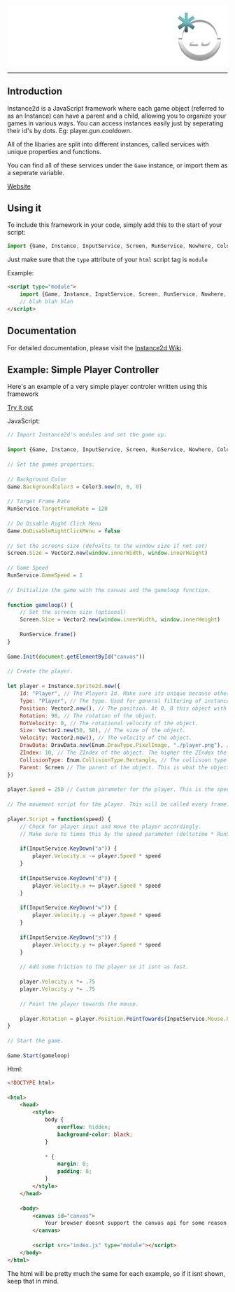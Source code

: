 ![image](/images/Text_And_Icon.svg)

---

## Introduction

Instance2d is a JavaScript framework where each game object (referred to as an Instance) can have a parent and a child, allowing you to organize your games in various ways.
You can access instances easily just by seperating their id's by dots. Eg: player.gun.cooldown.

All of the libaries are split into different instances, called services with unique properties and functions.

You can find all of these services under the `Game` instance, or import them as a seperate variable.

[Website](https://nikaxe.is-a.dev/Instance2d/)

## Using it

To include this framework in your code, simply add this to the start of your script:

```js
import {Game, Instance, InputService, Screen, RunService, Nowhere, Color3, Vector2, Enum, DrawData} from 'https://nikaxe-dev.github.io/Instance2d/Instance2d.js'
```

Just make sure that the `type` attribute of your `html` script tag is `module`

Example:

```html
<script type="module">
    import {Game, Instance, InputService, Screen, RunService, Nowhere, Color3, Vector2, Enum, DrawData} from 'https://nikaxe-dev.github.io/Instance2d/Instance2d.js'
    // blah blah blah
</script>
```

## Documentation

For detailed documentation, please visit the [Instance2d Wiki](https://github.com/Nikaxe-dev/Instance2d/wiki).

## Example: Simple Player Controller

Here's an example of a very simple player controler written using this framework

[Try it out](https://nikaxe-dev.github.io/Instance2d/examples/Basic_Player_Controller/)

JavaScript:
```js
// Import Instance2d's modules and set the game up.

import {Game, Instance, InputService, Screen, RunService, Nowhere, Color3, Vector2, Enum, DrawData} from '/Instance2d/Instance2d.js'

// Set the games properties.

// Background Color
Game.BackgroundColor3 = Color3.new(0, 0, 0)

// Target Frame Rate
RunService.TargetFrameRate = 120

// Do Disable Right Click Menu
Game.DoDisableRightClickMenu = false

// Set the screens size (defualts to the window size if not set)
Screen.Size = Vector2.new(window.innerWidth, window.innerHeight)

// Game Speed
RunService.GameSpeed = 1

// Initialize the game with the canvas and the gameloop function.

function gameloop() {
    // Set the screens size (optional)
    Screen.Size = Vector2.new(window.innerWidth, window.innerHeight)

    RunService.frame()
}

Game.Init(document.getElementById("canvas"))

// Create the player.

let player = Instance.Sprite2d.new({
    Id: "Player", // The Players Id. Make sure its unique because otherwise you risk overwriting other instances.
    Type: "Player", // The type. Used for general filtering of instances.
    Position: Vector2.new(), // The position. At 0, 0 this object with be at the center of the screen.
    Rotation: 90, // The rotation of the object.
    RotVelocity: 0, // The rotational velocity of the object.
    Size: Vector2.new(50, 50), // The size of the object.
    Velocity: Vector2.new(), // The velocity of the object.
    DrawData: DrawData.new(Enum.DrawType.PixelImage, "./player.png"), // The draw data of the object. Find out more about DrawData in the documentation.
    ZIndex: 10, // The ZIndex of the object. The higher the ZIndex the more in front the object will be.
    CollisionType: Enum.CollisionType.Rectangle, // The collision type of the object. Find out more about CollisionType in the documentation.
    Parent: Screen // The parent of the object. This is what the object is inside of. In this case it is the Screen.
})

player.Speed = 250 // Custom parameter for the player. This is the speed of the player that will be used in the players functions.

// The movement script for the player. This will be called every frame.

player.Script = function(speed) {
    // Check for player input and move the player accordingly.
    // Make sure to times this by the speed parameter (deltatime * RunService.GameSpeed)

    if(InputService.KeyDown("a")) {
        player.Velocity.x -= player.Speed * speed
    }

    if(InputService.KeyDown("d")) {
        player.Velocity.x += player.Speed * speed
    }

    if(InputService.KeyDown("w")) {
        player.Velocity.y -= player.Speed * speed
    }

    if(InputService.KeyDown("s")) {
        player.Velocity.y += player.Speed * speed
    }

    // Add some friction to the player so it isnt as fast.

    player.Velocity.x *= .75
    player.Velocity.y *= .75

    // Point the player towards the mouse.

    player.Rotation = player.Position.PointTowards(InputService.Mouse.PointPosition) - 270
}

// Start the game.

Game.Start(gameloop)
```

Html:
```html
<!DOCTYPE html>

<html>
    <head>
        <style>
            body {
                overflow: hidden;
                background-color: black;
            }

            * {
                margin: 0;
                padding: 0;
            }
        </style>
    </head>

    <body>
        <canvas id="canvas">
            Your browser doesnt support the canvas api for some reason.
        </canvas>

        <script src="index.js" type="module"></script>
    </body>
</html>
```

The html will be pretty much the same for each example, so if it isnt shown, keep that in mind.
